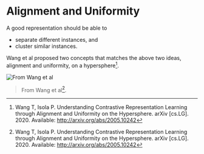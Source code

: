 # Alignment and Uniformity


A good representation should be able to

- separate different instances, and
- cluster similar instances.

Wang et al proposed two concepts that matches the above two ideas, alignment and uniformity, on a hypersphere[^Wang2005].

![From Wang et al](assets/alignment-and-uniformity/wang2005-alignment-uniformity.png)
> From Wang et al[^Wang2005].



[^Wang2005]: Wang T, Isola P. Understanding Contrastive Representation Learning through Alignment and Uniformity on the Hypersphere. arXiv [cs.LG]. 2020. Available: http://arxiv.org/abs/2005.10242
